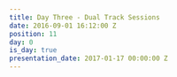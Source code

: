 ```yaml
---
title: Day Three - Dual Track Sessions
date: 2016-09-01 16:12:00 Z
position: 11
day: 0
is_day: true
presentation_date: 2017-01-17 00:00:00 Z
---
```


